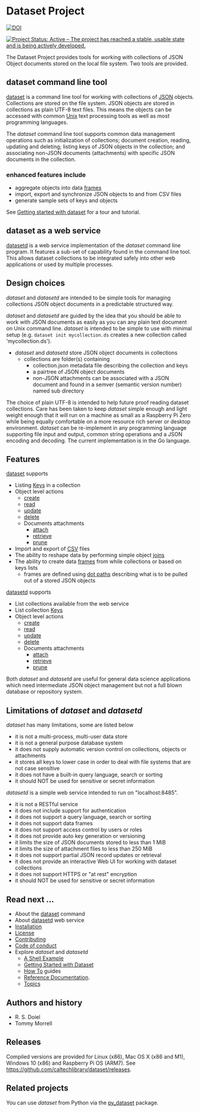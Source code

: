 Dataset Project
===============
[![DOI](https://data.caltech.edu/badge/79394591.svg)](https://data.caltech.edu/badge/latestdoi/79394591)

[![Project Status: Active – The project has reached a stable, usable state and is being actively developed.](https://www.repostatus.org/badges/latest/active.svg)](https://www.repostatus.org/#active)

The Dataset Project provides tools for working with collections of JSON Object documents stored on the local file system.  Two tools are provided.

dataset command line tool
-------------------------

[dataset](doc/dataset.html) is a command line tool for working with collections of [JSON](https://en.wikipedia.org/wiki/JSON) objects. Collections are stored on the file system.  JSON objects are stored in collections as plain UTF-8 text files.  This means the objects can be accessed with common [Unix](https://en.wikipedia.org/wiki/Unix) text processing tools as well as most programming languages.

The _dataset_ command line tool supports common data management operations such as initialization of collections; document creation, reading, updating and deleting; listing keys of JSON objects in the collection; and associating non-JSON documents (attachments) with specific JSON documents in the collection.

### enhanced features include

- aggregate objects into data [frames](docs/frame.html)
- import, export and synchronize JSON objects to and from CSV files
- generate sample sets of keys and objects

See [Getting started with dataset](how-to/getting-started-with-dataset.html) for a tour and tutorial.

dataset as a web service
------------------------

[datasetd](doc/datasetd) is a web service implementation of the _dataset_ command line program. It features a sub-set of capability found in the command line tool. This allows dataset collections to be integrated safely into other web applications or used by multiple processes.

Design choices
--------------

_dataset_ and _datasetd_ are intended to be simple tools for managing collections JSON object documents in a predictable structured way. 

_dataset_ and _datasetd_ are guided by the idea that you should be able to work with JSON documents as easily as you can any plain text document on Unix command line. _dataset_ is intended to be simple to use with minimal setup (e.g.  `dataset init mycollection.ds` creates a new collection called 'mycollection.ds'). 
- _dataset_ and _datasetd_ store JSON object documents in collections
    - collections are folder(s) containing
        - collection.json metadata file describing the collection and keys
        - a pairtree of JSON object documents
        - non-JSON attachments can be associated with a JSON document and found in a semver (semantic version number) named sub directory


The choice of plain UTF-8 is intended to help future proof reading dataset collections.  Care has been taken to keep _dataset_ simple enough and light weight enough that it will run on a machine as small as a Raspberry Pi Zero while being equally comfortable on a more resource rich server or desktop environment. _dataset_ can be re-implement in any programming language supporting file input and output, common string
operations and a JSON encoding and decoding. The current implementation is in the Go language.


Features
--------

[dataset](docs/dataset) supports 

- Listing [Keys](docs/keys.html) in a collection
- Object level actions
    - [create](docs/create.html)
    - [read](docs/read.html)
    - [update](docs/update.html)
    - [delete](docs/delete.html)
    - Documents attachments
        - [attach](docs/attach.html)
        - [retrieve](docs/retrieve.html)
        - [prune](docs/prune.html)
- Import and export of [CSV](how-to/working-with-csv.html) files
- The ability to reshape data by performing simple object [joins](docs/join.html)
- The ability to create data [frames](docs/frame.html) from while collections or based on keys lists
    - frames are defined using [dot paths](docs/dotpath.html) describing what is to be pulled out of a stored JSON objects

[datasetd](docs/datasetd) supports

- List collections available from the web service
- List collection [Keys](docs/keys.html)
- Object level actions
    - [create](docs/create.html)
    - [read](docs/read.html)
    - [update](docs/update.html)
    - [delete](docs/delete.html)
    - Documents attachments
        - [attach](docs/attach.html)
        - [retrieve](docs/retrieve.html)
        - [prune](docs/prune.html)

Both  _dataset_  and _datasetd_ are useful for general data science applications which need intermediate JSON object management but not a full blown database or repository system.


Limitations of _dataset_ and _datasetd_
-------------------------------------------

_dataset_ has many limitations, some are listed below

- it is not a multi-process, multi-user data store
- it is not a general purpose database system
- it does not supply automatic version control on collections, objects or attachments
- it stores all keys to lower case in order to deal with file systems that are not case sensitive
- it does not have a built-in query language, search or sorting
- it should NOT be used for sensitive or secret information

_datasetd_ is a simple web service intended to run on "localhost:8485".

- it is not a RESTful service
- it does not include support for authentication
- it does not support a query language, search or sorting
- it does not support data frames
- it does not support access control by users or roles
- it does not provide auto key generation or versioning
- it limits the size of JSON documents stored to less than 1 MiB
- it limits the size of attachment files to less than 250 MiB
- it does not support partial JSON record updates or retrieval
- it does not provide an interactive Web UI for working with dataset collections
- it does not support HTTPS or "at rest" encryption
- it should NOT be used for sensitive or secret information


Read next ...
-------------

- About the [dataset](doc/dataset.html) command
- About [datasetd](doc/datasetd.html) web service
- [Installation](install.html)
- [License](license.html)
- [Contributing](contributing.html)
- [Code of conduct](code_of_conduct.html)
- Explore _dataset_ and _datasetd_
    - [A Shell Example](how-to/a-shell-example.html "command line example")
    - [Getting Started with Dataset](how-to/getting-started-with-dataset.html "Python examples as well as command line")
    - [How To](how-to/) guides
    - [Reference Documentation](docs/).
    - [Topics](docs/topics.html)

Authors and history
-------------------

- R. S. Doiel
- Tommy Morrell

Releases
--------

Compiled versions are provided for Linux (x86), Mac OS X (x86 and M1), Windows 10 (x86) and Raspberry Pi OS (ARM7).  See https://github.com/caltechlibrary/dataset/releases.

Related projects
----------------

You can use _dataset_ from Python via the [py_dataset](https://github.com/caltechlibrary/py_dataset) package.
